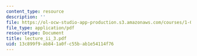 ```yaml
---
content_type: resource
description: ''
file: https://ol-ocw-studio-app-production.s3.amazonaws.com/courses/1-033-mechanics-of-material-systems-an-energy-approach-fall-2003/13c899f9ab841a0fc55bab1e54114f76_lecture_ii_3.pdf
file_type: application/pdf
resourcetype: Document
title: lecture_ii_3.pdf
uid: 13c899f9-ab84-1a0f-c55b-ab1e54114f76
---
```

